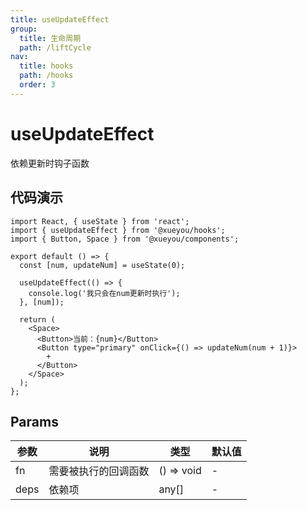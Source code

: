 ```yaml
---
title: useUpdateEffect
group:
  title: 生命周期
  path: /liftCycle
nav:
  title: hooks
  path: /hooks
  order: 3
---
```


# useUpdateEffect

依赖更新时钩子函数

## 代码演示

```tsx
import React, { useState } from 'react';
import { useUpdateEffect } from '@xueyou/hooks';
import { Button, Space } from '@xueyou/components';

export default () => {
  const [num, updateNum] = useState(0);

  useUpdateEffect(() => {
    console.log('我只会在num更新时执行');
  }, [num]);

  return (
    <Space>
      <Button>当前：{num}</Button>
      <Button type="primary" onClick={() => updateNum(num + 1)}>
        +
      </Button>
    </Space>
  );
};
```

## Params

| 参数 | 说明                 | 类型       | 默认值 |
| ---- | -------------------- | ---------- | ------ |
| fn   | 需要被执行的回调函数 | () => void | -      |
| deps | 依赖项               | any[]      | -      |
